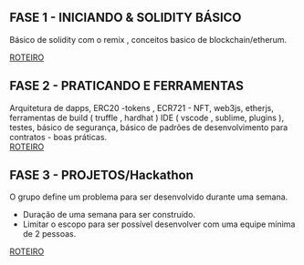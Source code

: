 ## FASE 1 - INICIANDO & SOLIDITY BÁSICO
   
   Básico de solidity com o remix , conceitos basico de blockchain/etherum.
 
   [ROTEIRO](/FASE_01/roteiro.md)
    
   
## FASE 2 - PRATICANDO  E FERRAMENTAS 
   
   Arquitetura de dapps, ERC20 -tokens , ECR721 - NFT,  web3js, etherjs, 
   ferramentas de build ( truffle , hardhat ) IDE ( vscode , sublime, plugins ), 
   testes, básico de segurança, básico de padrões de desenvolvimento para contratos - boas práticas.  
   [ROTEIRO](/FASE_02/roteiro.md)
   
## FASE 3 -  PROJETOS/Hackathon
   O grupo define um  problema para ser desenvolvido durante uma semana.
   - Duração de uma semana para ser construído.
   - Limitar o escopo para ser possível desenvolver com uma equipe mínima de 2 pessoas.

[ROTEIRO](/FASE_03/roteiro.md)
    
